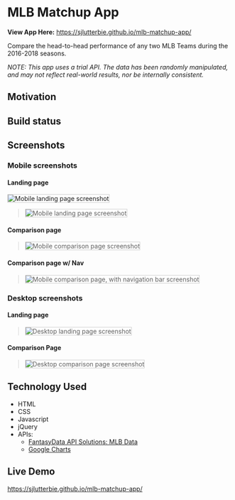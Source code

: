 <style>

img {
  border: 1px solid #ccc;
}

</style>


# MLB Matchup App

__View App Here:__ <https://sjlutterbie.github.io/mlb-matchup-app/>

Compare the head-to-head performance of any two MLB Teams during the 2016-2018
seasons.

_NOTE: This app uses a trial API. The data has been randomly manipulated, and
may not reflect real-world results, nor be internally consistent._

## Motivation

## Build status

## Screenshots

### Mobile screenshots

#### Landing page

<img src="screenshots/Mobile_LandingPage.png" alt="Mobile landing page screenshot" style="border: 1px solid #ccc;">

> ![Mobile landing page screenshot](screenshots/Mobile_LandingPage.png "Mobile landing page")

#### Comparison page

> ![Mobile comparison page screenshot](screenshots/Mobile_ComparisonPage.png "Mobile comparison page")

#### Comparison page w/ Nav

> ![Mobile comparison page, with navigation bar screenshot](screenshots/Mobile_LandingPage.png "Mobile comparison page w/ Nav")

### Desktop screenshots


#### Landing page

> ![Desktop landing page screenshot](screenshots/Desktop_LandingPage.png "Desktop landing page")

#### Comparison Page

> ![Desktop comparison page screenshot](screenshots/Desktop_ComparisonPage.png "Desktop comparison page")


## Technology Used

* HTML
* CSS
* Javascript
* jQuery
* APIs:
  * [FantasyData API Solutions: MLB Data](https://developer.fantasydata.com/documentation)
  * [Google Charts](https://developers.google.com/chart/)

## Live Demo

<https://sjlutterbie.github.io/mlb-matchup-app/>
